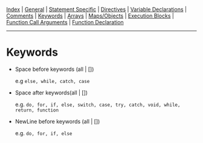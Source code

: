 [Index](index) |
[General](general) |
[Statement Specific](statement) |
[Directives](directive) |
[Variable Declarations](variable) |
[Comments](comment) |
[Keywords](keyword) |
[Arrays](array) |
[Maps/Objects](map) |
[Execution Blocks](block) |
[Function Call Arguments](call) |
[Function Declaration](function)

---
# Keywords
- Space before keywords (all | [])

   e.g ```else, while, catch, case```

- Space after keywords(all | [])

   e.g. ```do, for, if, else, switch, case, try, catch, void, while, return, function```

- NewLine before keywords (all | [])

   e.g. ```do, for, if, else```